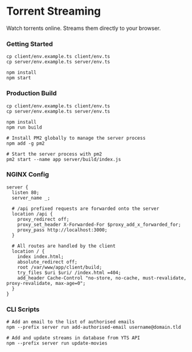 # Torrent Streaming

Watch torrents online. Streams them directly to your browser.

### Getting Started

```shell
cp client/env.example.ts client/env.ts
cp server/env.example.ts server/env.ts

npm install
npm start
```

### Production Build

```shell
cp client/env.example.ts client/env.ts
cp server/env.example.ts server/env.ts

npm install
npm run build

# Install PM2 globally to manage the server process
npm add -g pm2

# Start the server process with pm2
pm2 start --name app server/build/index.js
```

### NGINX Config

```nginx
server {
  listen 80;
  server_name _;

  # /api prefixed requests are forwarded onto the server
  location /api {
    proxy_redirect off;
    proxy_set_header X-Forwarded-For $proxy_add_x_forwarded_for;
    proxy_pass http://localhost:3000;
  }

  # All routes are handled by the client
  location / {
    index index.html;
    absolute_redirect off;
    root /var/www/app/client/build;
    try_files $uri $uri/ /index.html =404;
    add_header Cache-Control "no-store, no-cache, must-revalidate, proxy-revalidate, max-age=0";
  }
}
```

### CLI Scripts

```shell
# Add an email to the list of authorised emails
npm --prefix server run add-authorised-email username@domain.tld

# Add and update streams in database from YTS API
npm --prefix server run update-movies
```
